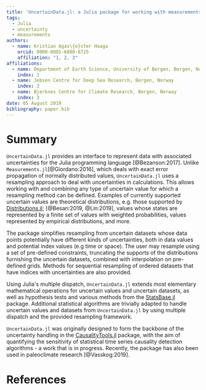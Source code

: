 ```yaml
---
title: 'UncertainData.jl: a Julia package for working with measurements and datasets with uncertainties.'
tags:
  - Julia
  - uncertainty
  - measurements
authors:
  - name: Kristian Agas\{o}ster Haaga
    orcid: 0000-0001-6880-8725
    affiliation: "1, 2, 3"
affiliations:
  - name: Department of Earth Science, University of Bergen, Bergen, Norway
    index: 1 
  - name: Jebsen Centre for Deep Sea Research, Bergen, Norway
    index: 2
  - name: Bjerknes Centre for Climate Research, Bergen, Norway
    index: 3
date: 05 August 2019
bibliography: paper.bib
---
```


# Summary

``UncertainData.jl`` provides an interface to represent data with associated uncertainties 
for the Julia programming language [@Bezanson:2017]. Unlike 
``Measurements.jl``[@Giordano:2016], which deals with exact error propagation of normally 
distributed values, ``UncertainData.jl`` uses a resampling approach to deal with 
uncertainties in calculations. This allows working with and combining any type of uncertain 
value for which a resampling method can be defined. Examples of currently supported 
uncertain values are theoretical distributions, e.g. those supported by 
[Distributions.jl](https://github.com/JuliaStats/Distributions.jl); [@Besan:2019, @Lin:2019], 
values whose states are represented by a finite set of values with weighted probabilities, 
values represented by empirical distributions, and more.

The package simplifies resampling from uncertain datasets whose data points potentially 
have different kinds of uncertainties, both in data values and potential index values 
(e.g time or space). The user may resample using a set of pre-defined constraints, 
truncating the supports of the distributions furnishing the uncertain datasets, combined
with interpolation on pre-defined grids. Methods for sequential resampling of ordered 
datasets that have indices with uncertainties are also provided.

Using Julia's multiple dispatch, ``UncertainData.jl`` extends most elementary mathematical 
operations for uncertain values and uncertain datasets, as well as hypothesis tests and 
various methods from the [StatsBase.jl](https://github.com/JuliaStats/StatsBase.jl) package. 
Additional statistical algorithms are trivially adapted to handle uncertain values and 
datasets from ``UncertainData.jl`` by using multiple dispatch and the provided resampling 
framework.

``UncertainData.jl``  was originally designed to form the backbone of the uncertainty 
handling in the [CausalityTools.jl](https://github.com/kahaaga/CausalityTools.jl) package, 
with the aim of quantifying the sensitivity of statistical time series causality detection 
algorithms - a work that is in progress. Recently, the package has also been used in 
paleoclimate research [@Vasskog:2019].

# References